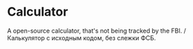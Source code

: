 # Calculator
A open-source calculator, that's not being tracked by the FBI. / Калькулятор с исходным кодом, без слежки ФСБ.
